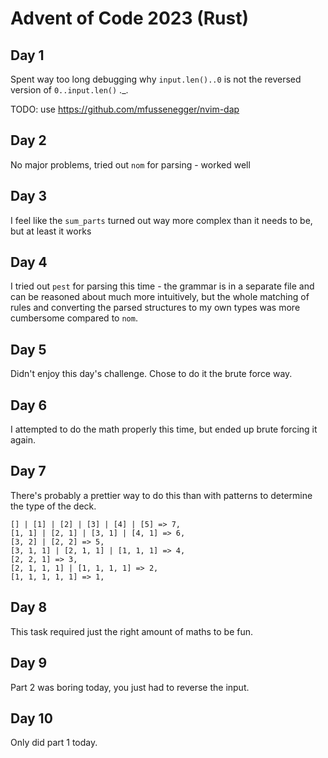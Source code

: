 # Advent of Code 2023 (Rust)

## Day 1

Spent way too long debugging why `input.len()..0` is not the reversed version of `0..input.len()` ._.

TODO: use https://github.com/mfussenegger/nvim-dap

## Day 2

No major problems, tried out `nom` for parsing - worked well

## Day 3

I feel like the `sum_parts` turned out way more complex than it needs to be, but at least it works

## Day 4

I tried out `pest` for parsing this time - the grammar is in a separate file and can be reasoned about much more intuitively, but the whole matching of rules and converting the parsed structures to my own types was more cumbersome compared to `nom`.

## Day 5

Didn't enjoy this day's challenge. Chose to do it the brute force way. 

## Day 6

I attempted to do the math properly this time, but ended up brute forcing it again.

## Day 7

There's probably a prettier way to do this than with patterns to determine the type of the deck.

```
[] | [1] | [2] | [3] | [4] | [5] => 7,
[1, 1] | [2, 1] | [3, 1] | [4, 1] => 6,
[3, 2] | [2, 2] => 5,
[3, 1, 1] | [2, 1, 1] | [1, 1, 1] => 4,
[2, 2, 1] => 3,
[2, 1, 1, 1] | [1, 1, 1, 1] => 2,
[1, 1, 1, 1, 1] => 1,
```

## Day 8

This task required just the right amount of maths to be fun.

## Day 9

Part 2 was boring today, you just had to reverse the input.

## Day 10

Only did part 1 today.

